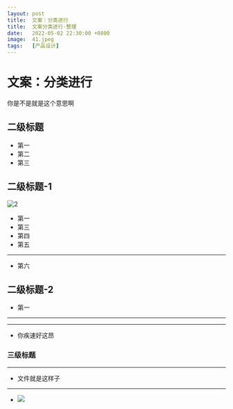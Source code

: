 ```yaml
---
layout: post
title:  文案：分类进行
title:  文案分类进行-整理
date:   2022-05-02 22:30:00 +0800
image:  41.jpeg
tags:   [产品设计]
---
```



# 文案：分类进行
你是不是就是这个意思啊

## 二级标题
* 第一
* 第二
* 第三
## 二级标题-1
![2](media/16514813692965/2.jpeg)

* 第一             
* 第三
* 第四
* 第五 
***
* 第六
## 二级标题-2
* 第一
***
---
* 你疾速好这昂
### 三级标题
---
* 文件就是这样子
***
* ![](media/16514813692965/16515010148492.jpg)
